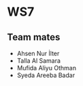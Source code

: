 # WS7
 
## Team mates
- Ahsen Nur İlter
- Talla Al Samara
- Mufida Aliyu Othman
- Syeda Areeba Badar